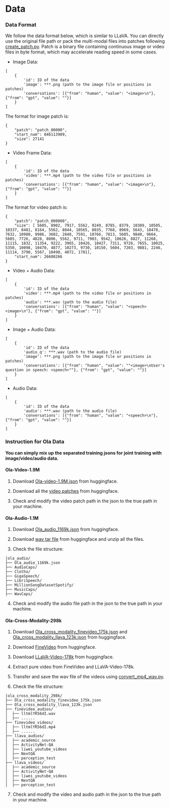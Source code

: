 # Data

### Data Format

We follow the data format below, which is similar to LLaVA. You can directly use the original file path or pack the multi-modal files into patches following [create_patch.py](https://github.com/Ola-Omni/Ola/blob/main/tools/create_patch.py). Patch is a binary file containing continuous image or video files in byte format, which may accelerate reading speed in some cases.


- Image Data:

```
[
    {
        'id': ID of the data
        'image': ***.png (path to the image file or positions in patches)
        'conversations': [{"from": "human", "value": "<image>\n"}, {"from": "gpt", "value": ""}]
    }
]
```

The format for image patch is:

```
{
    "patch": "patch_00000",
    "start_num": 846113989,
    "size": 27141
}
```

- Video Frame Data:

```
[
    {
        'id': ID of the data
        'video': ***.mp4 (path to the video file or positions in patches)
        'conversations': [{"from": "human", "value": "<image>\n"}, {"from": "gpt", "value": ""}]
    }
]
```

The format for video patch is:

```
{
    "patch": "patch_000000",
    "size": [ 5605, 8902, 7917, 5562, 9249, 8785, 8379, 10389, 10505, 10337, 8481, 8164, 5562, 8844, 10565, 8035, 7768, 8969, 5643, 10478, 7632, 10980, 9986, 3602, 2848, 7591, 10766, 7813, 5605, 9840, 9664, 5605, 7726, 4828, 8006, 5562, 9711, 7903, 9542, 10626, 8827, 11268, 11115, 1832, 11354, 9222, 3965, 10426, 10427, 7311, 9726, 7655, 10025, 5350, 10098, 10470, 4877, 10273, 9730, 10150, 5604, 7203, 9881, 2246, 11114, 3790, 5567, 10490, 4072, 1701],
    "start_num": 26608266
}
```

- Video + Audio Data:

```
[
    {
        'id': ID of the data
        'video': ***.mp4 (path to the video file or positions in patches)
        'audio': ***.wav (path to the audio file)
        'conversations': [{"from": "human", "value": "<speech><image>\n"}, {"from": "gpt", "value": ""}]
    }
]
```

- Image + Audio Data:

```
[
    {
        'id': ID of the data
        'audio_q': ***.wav (path to the audio file)
        'image': ***.png (path to the image file or positions in patches)
        'conversations': [{"from": "human", "value": ""<image>\nUser's question in speech: <speech>""}, {"from": "gpt", "value": ""}]
    }
]
```

- Audio Data:

```
[
    {
        'id': ID of the data
        'audio': ***.wav (path to the audio file)
        'conversations': [{"from": "human", "value": "<speech>\n"}, {"from": "gpt", "value": ""}]
    }
]
```

### Instruction for Ola Data

**You can simply mix up the separated training jsons for joint training with image/video/audio data.**

#### **Ola-Video-1.9M**

1. Download [Ola-video-1.9M.json](https://huggingface.co/datasets/THUdyh/Ola-Data/blob/main/video_data/video-data.json) from huggingface. 

2. Download all the [video patches](https://huggingface.co/datasets/THUdyh/Ola-Data/tree/main/video_data) from huggingface. 

3. Check and modify the video patch path in the json to the true path in your machine.

#### **Ola-Audio-1.1M**

1. Download [Ola_audio_1169k.json](https://huggingface.co/datasets/THUdyh/Ola-Data/blob/main/Ola_audio_1169k.json) from huggingface. 

2. Download [wav tar file](https://huggingface.co/datasets/THUdyh/Ola-Data/tree/main/ola_audio) from huggingface and unzip all the files. 

3. Check the file structure:

```
│ola_audio/
├── Ola_audio_1169k.json
├── AudioCaps/
├── Clotho/
├── GigaSpeech/
├── LibriSpeech/
├── MillionSongDatasetSpotify/
├── MusicCaps/
├── WavCaps/
```

4. Check and modify the audio file path in the json to the true path in your machine.

#### **Ola-Cross-Modality-298k**

1. Download [Ola_cross_modality_finevideo_175k.json](https://huggingface.co/datasets/THUdyh/Ola-Data/blob/main/Ola_cross_modality_finevideo_175k.json) and [Ola_cross_modality_llava_123k.json](https://huggingface.co/datasets/THUdyh/Ola-Data/blob/main/Ola_cross_modality_llava_123k.json)  from huggingface. 

2. Download [FineVideo](https://huggingface.co/datasets/HuggingFaceFV/finevideo/tree/main) from huggingface.

3. Download [LLaVA-Video-178k](https://huggingface.co/datasets/lmms-lab/LLaVA-Video-178K/tree/main) from huggingface.

4. Extract pure video from FineVideo and LLaVA-Video-178k. 

5. Transfer and save the wav file of the videos using [convert_mp4_wav.py](https://github.com/Ola-Omni/Ola/blob/main/tools/convert_mp4_wav.py).

6. Check the file structure:

```
│ola_cross_modality_298k/
├── Ola_cross_modality_finevideo_175k.json
├── Ola_cross_modality_llava_123k.json
├── finevideo_audios/
│  ├── lltmlYR56dI.wav
│  ├── ......
├── finevideo_videos/
│  ├── lltmlYR56dI.mp4
│  ├── ......
├── llava_audios/
│  ├── academic_source
│  ├── ActivityNet-QA
│  ├── liwei_youtube_videos
│  ├── NextQA
│  ├── perception_test
├── llava_videos/
│  ├── academic_source
│  ├── ActivityNet-QA
│  ├── liwei_youtube_videos
│  ├── NextQA
│  ├── perception_test
```

7. Check and modify the video and audio path in the json to the true path in your machine.

